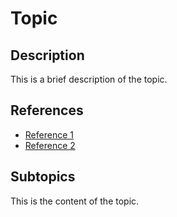 # Topic

## Description

This is a brief description of the topic.

## References

- [Reference 1](https://example.com)
- [Reference 2](https://example.com)

## Subtopics

This is the content of the topic.

